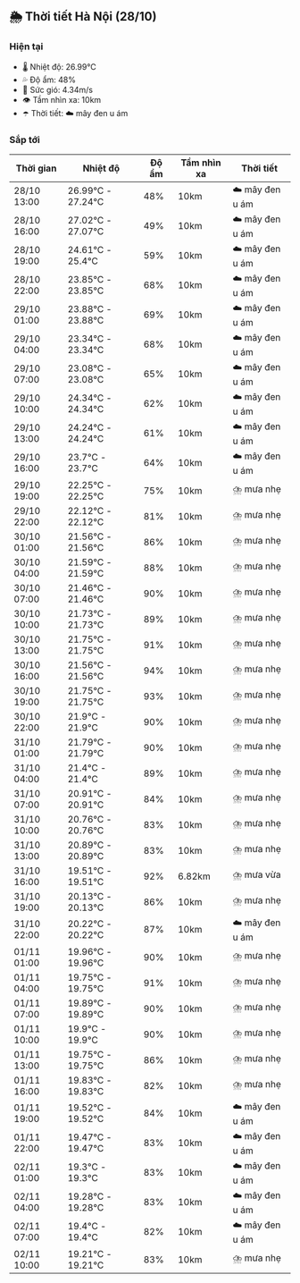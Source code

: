 ## 🌦️ Thời tiết Hà Nội (28/10)

### Hiện tại

- 🌡️ Nhiệt độ: 26.99℃
- 💦 Độ ẩm: 48%
- 💨 Sức gió: 4.34m/s
- 👁️ Tầm nhìn xa: 10km
- ☂️ Thời tiết: ☁️ mây đen u ám

### Sắp tới

| Thời gian | Nhiệt độ | Độ ẩm | Tầm nhìn xa | Thời tiết |
| --- | --- | --- | --- | --- |
| 28/10 13:00 | 26.99℃ - 27.24℃ | 48% | 10km | ☁️ mây đen u ám |
| 28/10 16:00 | 27.02℃ - 27.07℃ | 49% | 10km | ☁️ mây đen u ám |
| 28/10 19:00 | 24.61℃ - 25.4℃ | 59% | 10km | ☁️ mây đen u ám |
| 28/10 22:00 | 23.85℃ - 23.85℃ | 68% | 10km | ☁️ mây đen u ám |
| 29/10 01:00 | 23.88℃ - 23.88℃ | 69% | 10km | ☁️ mây đen u ám |
| 29/10 04:00 | 23.34℃ - 23.34℃ | 68% | 10km | ☁️ mây đen u ám |
| 29/10 07:00 | 23.08℃ - 23.08℃ | 65% | 10km | ☁️ mây đen u ám |
| 29/10 10:00 | 24.34℃ - 24.34℃ | 62% | 10km | ☁️ mây đen u ám |
| 29/10 13:00 | 24.24℃ - 24.24℃ | 61% | 10km | ☁️ mây đen u ám |
| 29/10 16:00 | 23.7℃ - 23.7℃ | 64% | 10km | ☁️ mây đen u ám |
| 29/10 19:00 | 22.25℃ - 22.25℃ | 75% | 10km | ⛈️ mưa nhẹ |
| 29/10 22:00 | 22.12℃ - 22.12℃ | 81% | 10km | ⛈️ mưa nhẹ |
| 30/10 01:00 | 21.56℃ - 21.56℃ | 86% | 10km | ⛈️ mưa nhẹ |
| 30/10 04:00 | 21.59℃ - 21.59℃ | 88% | 10km | ⛈️ mưa nhẹ |
| 30/10 07:00 | 21.46℃ - 21.46℃ | 90% | 10km | ⛈️ mưa nhẹ |
| 30/10 10:00 | 21.73℃ - 21.73℃ | 89% | 10km | ⛈️ mưa nhẹ |
| 30/10 13:00 | 21.75℃ - 21.75℃ | 91% | 10km | ⛈️ mưa nhẹ |
| 30/10 16:00 | 21.56℃ - 21.56℃ | 94% | 10km | ⛈️ mưa nhẹ |
| 30/10 19:00 | 21.75℃ - 21.75℃ | 93% | 10km | ⛈️ mưa nhẹ |
| 30/10 22:00 | 21.9℃ - 21.9℃ | 90% | 10km | ⛈️ mưa nhẹ |
| 31/10 01:00 | 21.79℃ - 21.79℃ | 90% | 10km | ⛈️ mưa nhẹ |
| 31/10 04:00 | 21.4℃ - 21.4℃ | 89% | 10km | ⛈️ mưa nhẹ |
| 31/10 07:00 | 20.91℃ - 20.91℃ | 84% | 10km | ⛈️ mưa nhẹ |
| 31/10 10:00 | 20.76℃ - 20.76℃ | 83% | 10km | ⛈️ mưa nhẹ |
| 31/10 13:00 | 20.89℃ - 20.89℃ | 83% | 10km | ⛈️ mưa nhẹ |
| 31/10 16:00 | 19.51℃ - 19.51℃ | 92% | 6.82km | ⛈️ mưa vừa |
| 31/10 19:00 | 20.13℃ - 20.13℃ | 86% | 10km | ⛈️ mưa nhẹ |
| 31/10 22:00 | 20.22℃ - 20.22℃ | 87% | 10km | ☁️ mây đen u ám |
| 01/11 01:00 | 19.96℃ - 19.96℃ | 90% | 10km | ⛈️ mưa nhẹ |
| 01/11 04:00 | 19.75℃ - 19.75℃ | 91% | 10km | ⛈️ mưa nhẹ |
| 01/11 07:00 | 19.89℃ - 19.89℃ | 90% | 10km | ⛈️ mưa nhẹ |
| 01/11 10:00 | 19.9℃ - 19.9℃ | 90% | 10km | ⛈️ mưa nhẹ |
| 01/11 13:00 | 19.75℃ - 19.75℃ | 86% | 10km | ⛈️ mưa nhẹ |
| 01/11 16:00 | 19.83℃ - 19.83℃ | 82% | 10km | ⛈️ mưa nhẹ |
| 01/11 19:00 | 19.52℃ - 19.52℃ | 84% | 10km | ☁️ mây đen u ám |
| 01/11 22:00 | 19.47℃ - 19.47℃ | 83% | 10km | ☁️ mây đen u ám |
| 02/11 01:00 | 19.3℃ - 19.3℃ | 83% | 10km | ☁️ mây đen u ám |
| 02/11 04:00 | 19.28℃ - 19.28℃ | 83% | 10km | ☁️ mây đen u ám |
| 02/11 07:00 | 19.4℃ - 19.4℃ | 82% | 10km | ☁️ mây đen u ám |
| 02/11 10:00 | 19.21℃ - 19.21℃ | 83% | 10km | ⛈️ mưa nhẹ |

